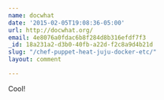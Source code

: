 ```yaml
---
name: docwhat
date: '2015-02-05T19:08:36-05:00'
url: http://docwhat.org/
email: 4e8076a0fdac6b8f284d8b316efdf7f3
_id: 18a231a2-d3b0-40fb-a22d-f2c8a9d4b21d
slug: "/chef-puppet-heat-juju-docker-etc/"
layout: comment

---
```


Cool!
